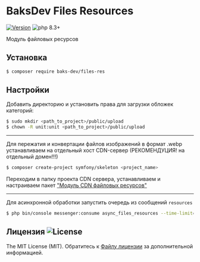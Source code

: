 # BaksDev Files Resources

[![Version](https://img.shields.io/badge/version-7.1.17-blue)](https://github.com/baks-dev/files-res/releases)
![php 8.3+](https://img.shields.io/badge/php-min%208.3-red.svg)

Модуль файловых ресурсов

## Установка

``` bash
$ composer require baks-dev/files-res
```

## Настройки

Добавить директорию и установить права для загрузки обложек категорий:

``` bash
$ sudo mkdir <path_to_project>/public/upload
$ chown -R unit:unit <path_to_project>/public/upload

``` 

***

Для пережатия и конвертации файлов изображений в формат .webp устанавливаем на отдельный хост CDN-сервер (РЕКОМЕНДУЦИЯ!
на отдельный домен!!!)

``` bash
$ composer create-project symfony/skeleton <project_name>
```

Переходим в папку проекта CDN cервера, устанавливаем и настраиваем
пакет ["Модуль CDN файловых ресурсов"](https://github.com/baks-dev/files-cdn)

***

Для асинхронной обработки запустить очередь из сообщений `resources`

``` bash
$ php bin/console messenger:consume async_files_resources --time-limit=3600
``` 

## Лицензия ![License](https://img.shields.io/badge/MIT-green)

The MIT License (MIT). Обратитесь к [Файлу лицензии](LICENSE.md) за дополнительной информацией.

